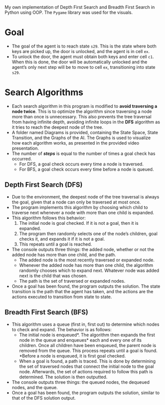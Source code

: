 My own implementation of Depth First Search and Breadth First Search in Python using OOP. The `Pygame` library was used for the visuals.

# Goal
- The goal of the agent is to reach state `s29`. This is the state where both keys are picked up, the door is unlocked, and the agent is in cell `ex`.
- To unlock the door, the agent must obtain both keys and enter cell `c1`. When this is done, the door will be automatically unlocked and the agent’s only next step will be to move to cell `ex`, transitioning into state `s29`.


# Search Algorithms
- Each search algorithm in this program is modified to **avoid traversing a node twice**. This is to optimize the algorithm since traversing a node more than once is unnecessary. This also prevents the tree traversal from having infinite depth, avoiding infinite loops in the **DFS** algorithm as it tries to reach the deepest node of the tree.
- A folder named Diagrams is provided, containing the State Space, State Transition, and the Graphs of the AI. The Graphs is used to visualize how each algorithm works, as presented in the provided video presentation.
- The number of ***steps*** is equal to the number of times a goal check has occurred.
    - For DFS, a goal check occurs every time a node is traversed.
    - For BFS, a goal check occurs every time before a node is queued.

## Depth First Search (DFS)
- Due to the environment, the deepest node of the tree traversal is always the goal, given that a node can only be traversed at most once.
- The program implements this algorithm by choosing which child to traverse next whenever a node with more than one child is expanded.
- This algorithm follows this behavior:
    1. The initial node is goal checked. If it is not a goal, then it is expanded.
    2. The program then randomly selects one of the node’s children, goal checks it, and expands it if it is not a goal.
    3. This repeats until a goal is reached.
- The console outputs three things: the added node, whether or not the added node has more than one child, and the path.
    - The added node is the most recently traversed or expanded node.
    - Whenever the added node has more than one child, the algorithm randomly chooses which to expand next. Whatever node was added next is the child that was chosen.
    - The path is the set of traversed or expanded nodes.
- Once a goal has been found, the program outputs the solution. The state transition is the path that the agent has taken, and the actions are the actions executed to transition from state to state.

## Breadth First Search (BFS)
- This algorithm uses a queue (first in, first out) to determine which nodes to check and expand. The behavior is as follows:
    - The initial node is enqueued*. The algorithm then expands the first node in the queue and enqueues* each and every one of its children. Once all children have been enqueued, the parent node is removed from the queue. This process repeats until a goal is found. *Before a node is enqueued, it is first goal checked.
    - When a goal is found, a path is traced. This is done by determining the set of traversed nodes that connect the initial node to the goal node. Afterwards, the set of actions required to follow this path is determined. The solution is then outputted.
- The console outputs three things: the queued nodes, the dequeued nodes, and the queue.
- Once a goal has been found, the program outputs the solution, similar to that of the DFS solution output.
